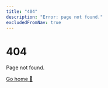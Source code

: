 ```yaml
---
title: "404"
description: "Error: page not found."
excludedFromNav: true
---
```


# 404

Page not found.

[Go home 🏡](/)
